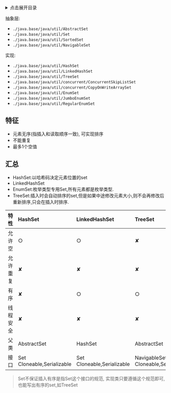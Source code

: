 <details>
<summary>点击展开目录</summary>
<!-- TOC -->

- [特征](#特征)
- [汇总](#汇总)

<!-- /TOC -->
</details>

抽象层:

* `./java.base/java/util/AbstractSet`
* `./java.base/java/util/Set`
* `./java.base/java/util/SortedSet`
* `./java.base/java/util/NavigableSet`

实现:

* `./java.base/java/util/HashSet`
* `./java.base/java/util/LinkedHashSet`
* `./java.base/java/util/TreeSet`
* `./java.base/java/util/concurrent/ConcurrentSkipListSet`
* `./java.base/java/util/concurrent/CopyOnWriteArraySet`
* `./java.base/java/util/EnumSet`
* `./java.base/java/util/JumboEnumSet`
* `./java.base/java/util/RegularEnumSet`

## 特征

* 元素无序(指插入和读取顺序一致), 可实现排序
* 不能重复
* 最多1个空值

## 汇总

* HashSet:以哈希码决定元素位置的set
* LinkedHashSet
* EnumSet:枚举类型专用Set,所有元素都是枚举类型.
* TreeSet:插入时会自动排序的set,但是如果中途修改元素大小,则不会再修改后重新排序,只会在插入时排序.

| 特性     | HashSet                        | LinkedHashSet                  | TreeSet                                 |
| :------- | :----------------------------- | :----------------------------- | :-------------------------------------- |
| 允许空   | ○                              | ○                              | ✘                                       |
| 允许重复 | ✘                              | ✘                              | ✘                                       |
| 有序     | ✘                              | ○                              | ○                                       |
| 线程安全 | ✘                              | ✘                              | ✘                                       |
| 父类     | AbstractSet                    | HashSet                        | AbstractSet                             |
| 接口     | Set<br/>Cloneable,Serializable | Set<br/>Cloneable,Serializable | NavigableSet<br/>Cloneable,Serializable |

> Set不保证插入有序是指Set这个接口的规范, 实现类只要遵循这个规范即可, 也能写出有序的set,如TreeSet